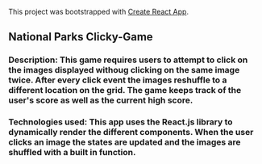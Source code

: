 This project was bootstrapped with [Create React App](https://github.com/facebook/create-react-app).

## National Parks Clicky-Game

### Description: This game requires users to attempt to click on the images displayed withoug clicking on the same image twice. After every click event the images reshuffle to a different location on the grid. The game keeps track of the user's score as well as the current high score. 

### Technologies used: This app uses the React.js library to dynamically render the different components. When the user clicks an image the states are updated and the images are shuffled with a built in function.

